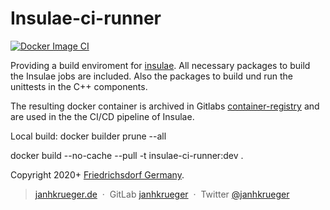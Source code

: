 # Insulae-ci-runner

[![Docker Image CI](https://github.com/janhkrueger/insulae-ci-runner/actions/workflows/docker-image.yml/badge.svg?branch=main)](https://github.com/janhkrueger/insulae-ci-runner/actions/workflows/docker-image.yml)

Providing a build enviroment for [insulae]. All necessary packages to build the Insulae jobs are included. Also the packages to build und run the unittests in the C++ components.

The resulting docker container is archived in Gitlabs [container-registry] and are used in the the CI/CD pipeline of Insulae.

Local build:
docker builder prune --all

docker build --no-cache --pull -t insulae-ci-runner:dev .

Copyright 2020+ [Friedrichsdorf Germany][janhkrueger].

> [janhkrueger.de](http://janhkrueger.de) &nbsp;&middot;&nbsp;
> GitLab [janhkrueger][janhkrueger] &nbsp;&middot;&nbsp;
> Twitter [@janhkrueger](https://twitter.com/janhkrueger)

[janhkrueger]: https://gitlab.com/janhkrueger
[insulae]: https://gitlab.com/insulae_dev/insulae
[container-registry]: https://gitlab.com/insulae_dev/insulae-ci-runner/container_registry
